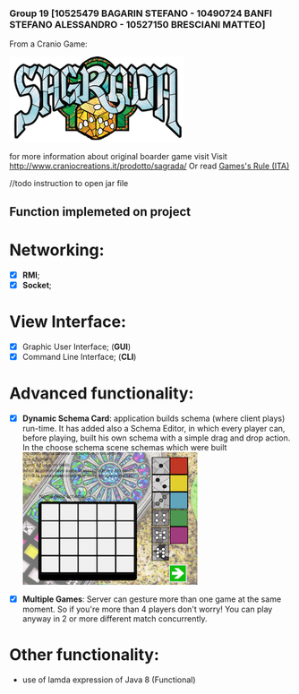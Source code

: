 

### Group 19 [10525479 BAGARIN STEFANO - 10490724 BANFI STEFANO ALESSANDRO - 10527150 BRESCIANI MATTEO]

From a Cranio Game: 

![Screenshot](src/main/resources/assets/Screenshoot/title.png)

for more information about original boarder game visit Visit http://www.craniocreations.it/prodotto/sagrada/
Or read [Games's Rule (ITA)](/Rules.pdf)

//todo instruction to open jar file

## Function implemeted on project
# Networking:
- [x] **RMI**;
- [x] **Socket**;

# View Interface:
- [x] Graphic User Interface; (**GUI**)
- [x] Command Line Interface; (**CLI**)

# Advanced functionality: 
- [x] **Dynamic Schema Card**: application builds schema (where client plays) run-time. It has added also a Schema Editor, in which every player can, before playing, built his own schema with a simple drag and drop action. In the choose schema scene schemas which were built   
![Screenshot](src/main/resources/assets/Screenshoot/schemaEditor.png)

- [x] **Multiple Games**: Server can gesture more than one game at the same moment. So if you're more than 4 players don't worry! You can play anyway in 2 or more different match concurrently.

# Other functionality:

- use of lamda expression  of Java 8 (Functional)


